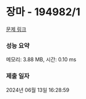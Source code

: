 # 장마 - 194982/1 

[문제 링크](https://level.goorm.io/exam/194982/%EC%9E%A5%EB%A7%88/quiz/1) 

### 성능 요약

메모리: 3.88 MB, 시간: 0.10 ms

### 제출 일자

2024년 06월 13일 16:28:59

